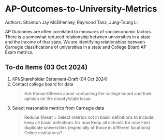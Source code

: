 # AP-Outcomes-to-University-Metrics

Authors: Shannon Jay McElhenney, Raymond Tana, Jung-Tsung Li

AP Outcomes are often correlated to measures of socioeconomic factors. There is a somewhat reduced relationship between universities in a state and the income of that state. We are identifying relationships between Carnegie classifications of universities in a state and College Board AP Exam metrics.

## To-do Items (03 Oct 2024)

1. KPI/Shareholder Statement-Draft (04 Oct 2024)
2. Contact college board for data
    > Ask Roman/Steven about contacting the college board and their opinion on the county/state issue
3. Select reasonable metrics from Carnegie data
    > Reduce fileset
        > Select metrics not in basic definitions to include, keep all basic definitions for now
    > Keep all schools for now
    > Find duplicate universities (especially of those in different locations)
    > Online institutions?
